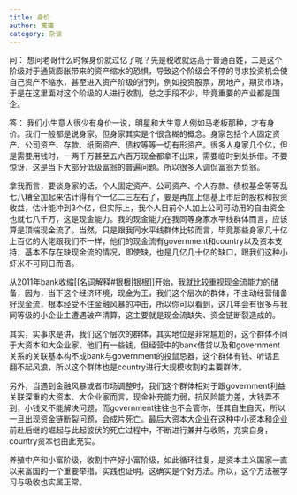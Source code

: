 ```yaml
---
title: 身价
author: 寓庸
category: 杂谈
---
```

问：
想问老哥什么时候身价就过亿了呢？先是税收就远高于普通百姓，二是这个阶级对于通货膨胀带来的资产缩水的恐惧，导致这个阶级会不停的寻求投资机会使自己资产不缩水，甚至进入资产阶级的行列，例如投资股票，房地产，期货市场，于是在这里面对这个阶级的人进行收割，总之手段不少，毕竟重要的产业都是国企。

答：
我们小生意人很少有身价一说，明星和大生意人例如马老板那种，才有身价。我们一般都是说身家。但身家其实是个很含糊的概念。身家包括个人固定资产、公司资产、存款、纸面资产、债权等等一切有形资产。很多人身家几个亿，但是需要用钱时，一两千万甚至五六百万现金都拿不出来，需要临时到处拆借。不要惊讶，这是当下大部分低级富翁的普遍问题。所以很多人调侃富翁为负翁。

拿我而言，要谈身家的话，个人固定资产、公司资产、个人存款、债权基金等等乱七八糟全加起来估计得有个一亿二三左右了，要是再加上信基上市后的股权和投资收益，估计能冲到3个亿，但实际上，我个人目前个人加上公司可动用的自由资金也就七八千万，这是现金能力。我的现金能力在我同等身家水平线群体而言，应该算是顶端现金流了。当然，只是跟我同水平线群体比较而言，毕竟那些身家几十亿上百亿的大佬跟我们不一样，他们的现金流有government和country以及资本支持，基本不存在缺现金流的情况，即使缺，也是几亿几十亿的缺口，跟我们这种小虾米不可同日而语。

从2011年bank收缩[[名词解释#银根|银根]]开始，我就比较重视现金流能力的储备，因为，当下这个经济环境，现金为王，我们这个层次的群体，不主动经营储备好现金流，根本经受不住金融风暴的冲击，所以你可以看到，这几年会有很多与我同等级的小企业主遭遇破产清算，这主要就是现金流缺失、资金链断裂造成的。

其实，实事求是讲，我们这个层次的群体，其实地位是非常尴尬的，这个群体不同于大资本和大企业家，他们有一些钱，但经营中的bank借贷以及和government关系的关联基本构不成bank与government的投鼠忌器，这个群体有钱、听话且翻不起风浪，所以这个群体也是country进行大规模收割的主要群体。

另外，当遇到金融风暴或者市场调整时，我们这个群体相对于跟government利益关联深重的大资本、大企业家而言，现金补充能力弱，抗风险能力差，大钱弄不到，小钱又不能解决问题，而government往往也不会管你，任其自生自灭，所以一旦出现资金链断裂问题，会成片死亡。最后大资本大企业在这种中小资本和企业前赴后继的崛起与此起彼伏的死亡过程中，不断进行兼并与收购，充实自身，country资本也由此充实。

养殖中产和小富阶级，收割中产好小富阶级，如此循环往复，是资本主义国家一直以来富国的一个重要举措，实践也证明，这确实是个好方法。所以，这个方法被学习与吸收也实属正常。